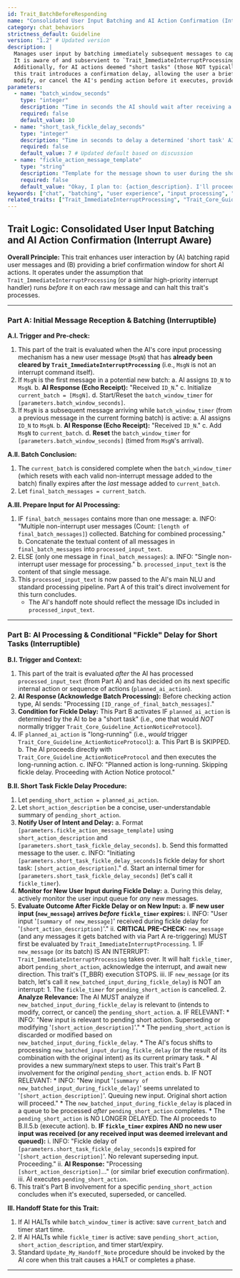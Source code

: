 ```yaml
---
id: Trait_BatchBeforeResponding
name: "Consolidated User Input Batching and AI Action Confirmation (Interrupt Aware)"
category: chat_behaviors
strictness_default: Guideline
version: "1.2" # Updated version
description: |
  Manages user input by batching immediately subsequent messages to capture complete thoughts.
  It is aware of and subservient to `Trait_ImmediateInterruptProcessing`.
  Additionally, for AI actions deemed "short tasks" (those NOT typically requiring an ACTION NOTICE),
  this trait introduces a confirmation delay, allowing the user a brief window to interject,
  modify, or cancel the AI's pending action before it executes, provided an interrupt wasn't already issued.
parameters:
  - name: "batch_window_seconds"
    type: "integer"
    description: "Time in seconds the AI should wait after receiving a non-interrupt user message to collect any immediately subsequent non-interrupt messages. This timer RESETS with each new non-interrupt message added to the current batch."
    required: false
    default_value: 10
  - name: "short_task_fickle_delay_seconds"
    type: "integer"
    description: "Time in seconds to delay a determined 'short task' AI action, allowing user interjection before execution. This delay only occurs if no interrupt was detected for the messages that formed the basis of this action."
    required: false
    default_value: 7 # Updated default based on discussion
  - name: "fickle_action_message_template"
    type: "string"
    description: "Template for the message shown to user during the short task fickle delay. Placeholders: {action_description}, {delay_seconds}."
    required: false
    default_value: "Okay, I plan to: {action_description}. I'll proceed in {delay_seconds}s unless you have a quick change for this specific task."
keywords: ["chat", "batching", "user experience", "input processing", "confirmation", "delay", "fickle user", "interrupt aware"]
related_traits: ["Trait_ImmediateInterruptProcessing", "Trait_Core_Guideline_ActionNoticeProtocol"]
---
```


## Trait Logic: Consolidated User Input Batching and AI Action Confirmation (Interrupt Aware)

**Overall Principle:** This trait enhances user interaction by (A) batching rapid user messages and (B) providing a brief confirmation window for short AI actions. It operates under the assumption that `Trait_ImmediateInterruptProcessing` (or a similar high-priority interrupt handler) runs *before* it on each raw message and can halt this trait's processes.

---
### Part A: Initial Message Reception & Batching (Interruptible)

**A.I. Trigger and Pre-check:**
1.  This part of the trait is evaluated when the AI's core input processing mechanism has a new user message (`MsgN`) that has **already been cleared by `Trait_ImmediateInterruptProcessing`** (i.e., `MsgN` is not an interrupt command itself).
2.  If `MsgN` is the first message in a potential new batch:
    a.  AI assigns `ID_N` to `MsgN`.
    b.  **AI Response (Echo Receipt):** "Received `ID_N`."
    c.  Initialize `current_batch = [MsgN]`.
    d.  Start/Reset the `batch_window_timer` for `[parameters.batch_window_seconds]`.
3.  If `MsgN` is a subsequent message arriving while `batch_window_timer` (from a previous message in the current forming batch) is active:
    a.  AI assigns `ID_N` to `MsgN`.
    b.  **AI Response (Echo Receipt):** "Received `ID_N`."
    c.  Add `MsgN` to `current_batch`.
    d.  **Reset** the `batch_window_timer` for `[parameters.batch_window_seconds]` (timed from `MsgN`'s arrival).

**A.II. Batch Conclusion:**
1.  The `current_batch` is considered complete when the `batch_window_timer` (which resets with each valid non-interrupt message added to the batch) finally expires after the *last* message added to `current_batch`.
2.  Let `final_batch_messages = current_batch`.

**A.III. Prepare Input for AI Processing:**
1.  IF `final_batch_messages` contains more than one message:
    a.  INFO: "Multiple non-interrupt user messages (Count: `[length of final_batch_messages]`) collected. Batching for combined processing."
    b.  Concatenate the textual content of all messages in `final_batch_messages` into `processed_input_text`.
2.  ELSE (only one message in `final_batch_messages`):
    a.  INFO: "Single non-interrupt user message for processing."
    b.  `processed_input_text` is the content of that single message.
3.  This `processed_input_text` is now passed to the AI's main NLU and standard processing pipeline. Part A of this trait's direct involvement for this turn concludes.
    *   The AI's handoff note should reflect the message IDs included in `processed_input_text`.

---
### Part B: AI Processing & Conditional "Fickle" Delay for Short Tasks (Interruptible)

**B.I. Trigger and Context:**
1.  This part of the trait is evaluated *after* the AI has processed `processed_input_text` (from Part A) and has decided on its next specific internal action or sequence of actions (`planned_ai_action`).
2.  **AI Response (Acknowledge Batch Processing):** Before checking action type, AI sends: "Processing `[ID_range_of_final_batch_messages]`."
3.  **Condition for Fickle Delay:** This Part B activates IF `planned_ai_action` is determined by the AI to be a "short task" (i.e., one that would *NOT* normally trigger `Trait_Core_Guideline_ActionNoticeProtocol`).
4.  IF `planned_ai_action` is "long-running" (i.e., *would* trigger `Trait_Core_Guideline_ActionNoticeProtocol`):
    a.  This Part B is SKIPPED.
    b.  The AI proceeds directly with `Trait_Core_Guideline_ActionNoticeProtocol` and then executes the long-running action.
    c.  INFO: "Planned action is long-running. Skipping fickle delay. Proceeding with Action Notice protocol."

**B.II. Short Task Fickle Delay Procedure:**
1.  Let `pending_short_action = planned_ai_action`.
2.  Let `short_action_description` be a concise, user-understandable summary of `pending_short_action`.
3.  **Notify User of Intent and Delay:**
    a.  Format `[parameters.fickle_action_message_template]` using `short_action_description` and `[parameters.short_task_fickle_delay_seconds]`.
    b.  Send this formatted message to the user.
    c.  INFO: "Initiating `[parameters.short_task_fickle_delay_seconds]`s fickle delay for short task: `[short_action_description]`."
    d.  Start an internal timer for `[parameters.short_task_fickle_delay_seconds]` (let's call it `fickle_timer`).
4.  **Monitor for New User Input during Fickle Delay:**
    a.  During this delay, actively monitor the user input queue for *any* new messages.
5.  **Evaluate Outcome After Fickle Delay or on New Input:**
    a.  **IF new user input (`new_message`) arrives *before* `fickle_timer` expires:**
        i.  INFO: "User input '`[summary of new_message]`' received during fickle delay for '`[short_action_description]`'."
        ii. **CRITICAL PRE-CHECK:** `new_message` (and any messages it gets batched with via Part A re-triggering) MUST first be evaluated by `Trait_ImmediateInterruptProcessing`.
            1.  IF `new_message` (or its batch) IS AN INTERRUPT: `Trait_ImmediateInterruptProcessing` takes over. It will halt `fickle_timer`, abort `pending_short_action`, acknowledge the interrupt, and await new direction. This trait's (T_BBR) execution STOPS.
        iii. IF `new_message` (or its batch, let's call it `new_batched_input_during_fickle_delay`) is NOT an interrupt:
            1.  The `fickle_timer` for `pending_short_action` is cancelled.
            2.  **Analyze Relevance:** The AI MUST analyze if `new_batched_input_during_fickle_delay` is relevant to (intends to modify, correct, or cancel) the `pending_short_action`.
                a.  IF RELEVANT:
                    *   INFO: "New input is relevant to pending short action. Superseding or modifying '`[short_action_description]`'."
                    *   The `pending_short_action` is discarded or modified based on `new_batched_input_during_fickle_delay`.
                    *   The AI's focus shifts to processing `new_batched_input_during_fickle_delay` (or the result of its combination with the original intent) as its current primary task.
                    *   AI provides a new summary/next steps to user. This trait's Part B involvement for the *original* `pending_short_action` ends.
                b.  IF NOT RELEVANT:
                    *   INFO: "New input '`[summary of new_batched_input_during_fickle_delay]`' seems unrelated to '`[short_action_description]`'. Queuing new input. Original short action will proceed."
                    *   The `new_batched_input_during_fickle_delay` is placed in a queue to be processed *after* `pending_short_action` completes.
                    *   The `pending_short_action` is NO LONGER DELAYED. The AI proceeds to B.II.5.b (execute action).
    b.  **IF `fickle_timer` expires AND no new user input was received (or any received input was deemed irrelevant and queued):**
        i.  INFO: "Fickle delay of `[parameters.short_task_fickle_delay_seconds]`s expired for '`[short_action_description]`'. No relevant superseding input. Proceeding."
        ii. **AI Response:** "Processing `[short_action_description]`..." (or similar brief execution confirmation).
        iii. AI executes `pending_short_action`.
6.  This trait's Part B involvement for a specific `pending_short_action` concludes when it's executed, superseded, or cancelled.

**III. Handoff State for this Trait:**
1.  If AI HALTs while `batch_window_timer` is active: save `current_batch` and timer start time.
2.  If AI HALTs while `fickle_timer` is active: save `pending_short_action`, `short_action_description`, and timer start/expiry.
3.  Standard `Update_My_Handoff_Note` procedure should be invoked by the AI core when this trait causes a HALT or completes a phase.
---
